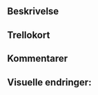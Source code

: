 ## Beskrivelse
<!--- Beskriv endringene som gjøres i denne PR-en -->

## Trellokort
<!--- Legg ved lenker til relaterte trellokort: -->
<!--- Pass på at disse kortene gir informasjon om hvilke problemer eller behov som skal løses -->

## Kommentarer
<!--- Er det noe mer som bør opplyses om til den som ser over? -->

## Visuelle endringer:
<!--- Legg ved skjermbilder av de visuelle endringene dersom det er relevant -->